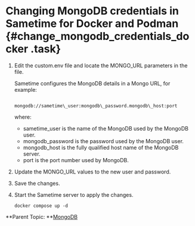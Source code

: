# Changing MongoDB credentials in Sametime for Docker and Podman {#change_mongodb_credentials_docker .task}

1.  Edit the custom.env file and locate the MONGO\_URL parameters in the file.

    Sametime configures the MongoDB details in a Mongo URL, for example:

    ``` {#codeblock_hcx_xb5_cyb}
    
    mongodb://sametime\_user:mongodb\_password.mongodb\_host:port
    ```

    where:

    -   sametime\_user is the name of the MongoDB used by the MongoDB user.
    -   mongodb\_password is the password used by the MongoDB user.
    -   mongodb\_host is the fully qualified host name of the MongoDB server.
    -   port is the port number used by MongoDB.
2.  Update the MONGO\_URL values to the new user and password.

3.  Save the changes.

4.  Start the Sametime server to apply the changes.

    ``` {#codeblock_btc_lj4_k5b}
    docker compose up -d
    
    ```


**Parent Topic:  **[MongoDB](administering_mongodb.md)


